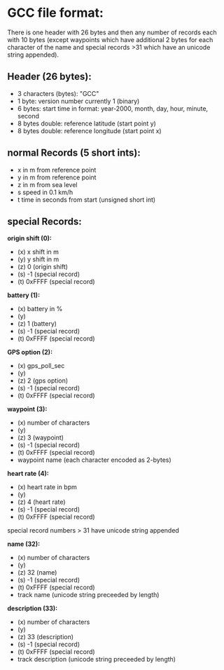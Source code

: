 # GCC file format: #

There is one header with 26 bytes
and then any number of records each with 10 bytes
(except waypoints which have additional 2 bytes for each character of the name and special records >31 which have an unicode string appended).

## Header (26 bytes): ##
  * 3 characters (bytes): "GCC"
  * 1 byte: version number currently 1 (binary)
  * 6 bytes: start time in format: year-2000, month, day, hour, minute, second
  * 8 bytes double: reference latitude (start point y)
  * 8 bytes double: reference longitude (start point x)

## normal Records (5 short ints): ##
  * x in m from reference point
  * y in m from reference point
  * z in m from sea level
  * s speed in 0.1 km/h
  * t time in seconds from start (unsigned short int)

## special Records: ##

**origin shift (0):**
  * (x) x shift in m
  * (y) y shift in m
  * (z) 0 (origin shift)
  * (s) -1 (special record)
  * (t) 0xFFFF (special record)


**battery (1):**
  * (x) battery in %
  * (y)
  * (z) 1 (battery)
  * (s) -1 (special record)
  * (t) 0xFFFF (special record)


**GPS option (2):**
  * (x) gps\_poll\_sec
  * (y)
  * (z) 2 (gps option)
  * (s) -1 (special record)
  * (t) 0xFFFF (special record)


**waypoint (3):**
  * (x) number of characters
  * (y)
  * (z) 3 (waypoint)
  * (s) -1 (special record)
  * (t) 0xFFFF (special record)
  * waypoint name (each character encoded as 2-bytes)


**heart rate (4):**
  * (x) heart rate in bpm
  * (y)
  * (z) 4 (heart rate)
  * (s) -1 (special record)
  * (t) 0xFFFF (special record)


special record numbers > 31 have unicode string appended

**name (32):**
  * (x) number of characters
  * (y)
  * (z) 32 (name)
  * (s) -1 (special record)
  * (t) 0xFFFF (special record)
  * track name (unicode string preceeded by length)


**description (33):**
  * (x) number of characters
  * (y)
  * (z) 33 (description)
  * (s) -1 (special record)
  * (t) 0xFFFF (special record)
  * track description (unicode string preceeded by length)